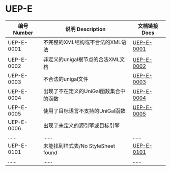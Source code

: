 # UEP-E

| 编号 Number | 说明 Description                  | 文档链接 Docs |
| ----------- | --------------------------------- | ------------- |
| UEP-E-0001  | 不完整的XML结构或不合法的XML语法  | [UEP-E-0001](UEP-E-0001.md)    |
| UEP-E-0002  | 非定义的unigal根节点的合法XML文档 | [UEP-E-0002](UEP-E-0002.md)    |
| UEP-E-0003  | 不合法的unigal文件                | [UEP-E-0003](UEP-E-0003.md)    |
| UEP-E-0004 | 出现了不在定义的UniGal函数集合中的函数 | [UEP-E-0004](UEP-E-0004.md) |
| UEP-E-0005 | 使用了目标语言不支持的UniGal函数 | [UEP-E-0005](UEP-E-0005.md) |
| UEP-E-0006 | 出现了未定义的源引擎或目标引擎 |  |
| …… | …… | …… |
| UEP-E-0101 | 未能找到样式表/No StyleSheet found | [UEP-E-0101](UEP-E-0101.md) |
| …… | …… | …… |

